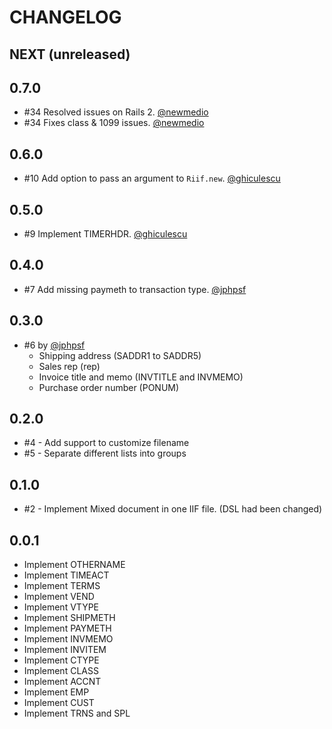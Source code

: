 # CHANGELOG

## NEXT (unreleased)

## 0.7.0

  * #34 Resolved issues on Rails 2. [@newmedio](https://github.com/newmedio)
  * #34 Fixes class & 1099 issues. [@newmedio](https://github.com/newmedio)

## 0.6.0

  * #10 Add option to pass an argument to `Riif.new`. [@ghiculescu](https://github.com/ghiculescu)

## 0.5.0

  * #9 Implement TIMERHDR. [@ghiculescu](https://github.com/ghiculescu)

## 0.4.0

  * #7 Add missing paymeth to transaction type. [@jphpsf](https://github.com/jphpsf)

## 0.3.0

  * #6 by [@jphpsf](https://github.com/jphpsf)
    * Shipping address (SADDR1 to SADDR5)
    * Sales rep (rep)
    * Invoice title and memo (INVTITLE and INVMEMO)
    * Purchase order number (PONUM)

## 0.2.0
  * #4 - Add support to customize filename
  * #5 - Separate different lists into groups

## 0.1.0
  * #2 - Implement Mixed document in one IIF file. (DSL had been changed)

## 0.0.1
  * Implement OTHERNAME
  * Implement TIMEACT
  * Implement TERMS
  * Implement VEND
  * Implement VTYPE
  * Implement SHIPMETH
  * Implement PAYMETH
  * Implement INVMEMO
  * Implement INVITEM
  * Implement CTYPE
  * Implement CLASS
  * Implement ACCNT
  * Implement EMP
  * Implement CUST
  * Implement TRNS and SPL

